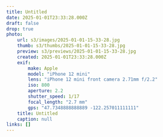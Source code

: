 ```yaml
---
title: Untitled
date: 2025-01-01T23:33:28.000Z
draft: false
drop: true
photo:
    url: s3/images/2025-01-01-15-33-28.jpg
    thumb: s3/thumbs/2025-01-01-15-33-28.jpg
    preview: s3/previews/2025-01-01-15-33-28.jpg
    created: 2025-01-01T23:33:28.000Z
    exif:
        make: Apple
        model: "iPhone 12 mini"
        lens: "iPhone 12 mini front camera 2.71mm f/2.2"
        iso: 800
        aperture: 2.2
        shutter_speed: 1/17
        focal_length: "2.7 mm"
        gps: "47.7348888888889 -122.257011111111"
    title: Untitled
    caption: null
links: []
---
```

